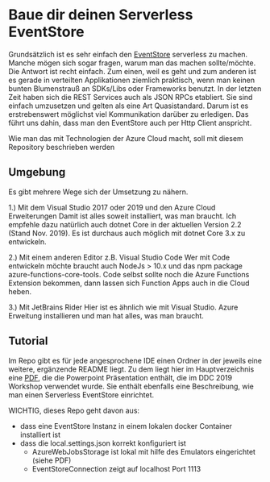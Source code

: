 # Baue dir deinen Serverless EventStore

Grundsätzlich ist es sehr einfach den [EventStore](https://eventstore.org/) serverless zu machen. Manche mögen sich sogar fragen, warum man das machen sollte/möchte. Die Antwort ist recht einfach. Zum einen, weil es geht und zum anderen ist es gerade in verteilten Applikationen ziemlich praktisch, wenn man keinen bunten Blumenstrauß an SDKs/Libs oder Frameworks benutzt. 
In der letzten Zeit haben sich die REST Services auch als JSON RPCs etabliert. Sie sind einfach umzusetzen und gelten als eine Art Quasistandard. Darum ist es erstrebenswert möglichst viel Kommunikation darüber zu erledigen. Das führt uns dahin, dass man den EventStore auch per Http Client anspricht.

Wie man das mit Technologien der Azure Cloud macht, soll mit diesem Repository beschrieben werden

## Umgebung
Es gibt mehrere Wege sich der Umsetzung zu nähern.

1.) Mit dem Visual Studio 2017 oder 2019 und den Azure Cloud Erweiterungen
Damit ist alles soweit installiert, was man braucht. Ich empfehle dazu natürlich auch dotnet Core in der aktuellen Version 2.2 (Stand Nov. 2019). Es ist durchaus auch möglich mit dotnet Core 3.x zu entwickeln.

2.) Mit einem anderen Editor z.B. Visual Studio Code
Wer mit Code entwickeln möchte braucht auch NodeJs > 10.x und das npm package azure-functions-core-tools. Code selbst sollte noch die Azure Functions Extension bekommen, dann lassen sich Function Apps auch in die Cloud heben.

3.) Mit JetBrains Rider
Hier ist es ähnlich wie mit Visual Studio. Azure Erweitung installieren und man hat alles, was man braucht.


## Tutorial

Im Repo gibt es für jede angesprochene IDE einen Ordner in der jeweils eine weitere, ergänzende README liegt. Zu dem liegt hier im Hauptverzeichnis eine [PDF](FürDenWorkshop.pdf), die die Powerpoint Präsentation enthält, die im DDC 2019 Workshop verwendet wurde. Sie enthält ebenfalls eine Beschreibung, wie man einen Serverless EventStore einrichtet.

WICHTIG, dieses Repo geht davon aus:
* dass eine EventStore Instanz in einem lokalen docker Container installiert ist
* dass die local.settings.json korrekt konfiguriert ist
    * AzureWebJobsStorage ist lokal mit hilfe des Emulators eingerichtet (siehe PDF)
    * EventStoreConnection zeigt auf localhost Port 1113